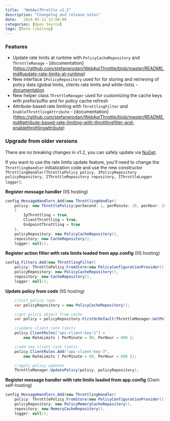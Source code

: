 ```yaml
---
title:  "WebApiThrottle v1.2"
description: "Changelog and release notes"
date:   2014-05-11 12:00:00
categories: [Open Source]
tags: [Rate limiting]
---
```

### Features

* Update rate limits at runtime with `PolicyCacheRepository` and `ThrottleManage` - [documentation]
(https://github.com/stefanprodan/WebApiThrottle/blob/master/README.md#update-rate-limits-at-runtime)
* New interface `IPolicyRepository` used for for storing and retrieving of policy data (global limits, clients rate limits and white-lists) - [documentation](https://github.com/stefanprodan/WebApiThrottle/blob/master/README.md#storing-throttle-metrics)
* New helper class `ThrottleManager` used for customizing the cache keys with prefix/suffix and for policy cache refresh
* Attribute-based rate limiting with `ThrottlingFilter` and `EnableThrottlingAttribute` - [documentation] (https://github.com/stefanprodan/WebApiThrottle/blob/master/README.md#attribute-based-rate-limiting-with-throttlingfilter-and-enablethrottlingattribute)

### Upgrade from older versions
There are no breaking changes in v1.2, you can safely update via [NuGet](https://www.nuget.org/packages/WebApiThrottle/).

If you want to use the rate limits update feature, you'll need to change the `ThrottlingHandler` initialization code and use the new constructor `ThrottlingHandler(ThrottlePolicy policy, IPolicyRepository policyRepository, IThrottleRepository repository, IThrottleLogger logger)`.

**Register message handler** (IIS hosting)

```cs
config.MessageHandlers.Add(new ThrottlingHandler(
    policy: new ThrottlePolicy(perSecond: 1, perMinute: 20, perHour: 100, perDay: 1500)
    {
        IpThrottling = true,
        ClientThrottling = true,
        EndpointThrottling = true
    },
    policyRepository: new PolicyCacheRepository(),
    repository: new CacheRepository(),
    logger: null));
```
**Register action filter with rate limits loaded from app.config** (IIS hosting)

```cs
config.Filters.Add(new ThrottlingFilter(
    policy: ThrottlePolicy.FromStore(new PolicyConfigurationProvider()),
    policyRepository: new PolicyCacheRepository(),
    repository: new CacheRepository(),
    logger: null));
```

**Update policy from code** (IIS hosting)

``` cs
    //init policy repo
    var policyRepository = new PolicyCacheRepository();

    //get policy object from cache
    var policy = policyRepository.FirstOrDefault(ThrottleManager.GetPolicyKey());

    //update client rate limits
    policy.ClientRules["api-client-key-1"] =
        new RateLimits { PerMinute = 80, PerHour = 800 };

    //add new client rate limits
    policy.ClientRules.Add("api-client-key-3",
        new RateLimits { PerMinute = 60, PerHour = 600 });

    //apply policy updates
    ThrottleManager.UpdatePolicy(policy, policyRepository);
```

**Register message handler with rate limits loaded from app.config** (Owin self-hosting)

```cs
config.MessageHandlers.Add(new ThrottlingHandler(
    policy: ThrottlePolicy.FromStore(new PolicyConfigurationProvider()),
    policyRepository: new PolicyMemoryCacheRepository(),
    repository: new MemoryCacheRepository(),
    logger: null));
```


